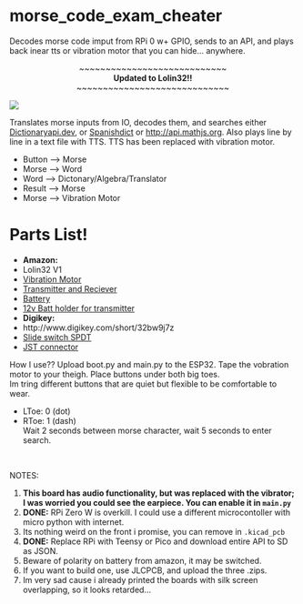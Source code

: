 # morse_code_exam_cheater
Decodes morse code imput from RPi 0 w+ GPIO, sends to an API, and plays back inear tts or vibration motor that you can hide... anywhere.<br>

<center>
~~~~~~~~~~~~~~~~~~~~~~~~~~~~<br>
<b>Updated to Lolin32!!<br></b>
~~~~~~~~~~~~~~~~~~~~~~~~~~~~~<br>
</center>

<img src="https://raw.githubusercontent.com/E-Krabs/Morse-Code-Exam-Cheater-Raspbery-Pi/main/lolin32_pcb.png"></img>

Translates morse inputs from IO, decodes them, and searches either <a href="https://api.dictionaryapi.dev">Dictionaryapi.dev</a>, or <a href="https://spanishdict.com">Spanishdict</a> or http://api.mathjs.org.
Also plays line by line in a text file with TTS. TTS has been replaced with vibration motor.

<ul>
  <li>Button --> Morse</li>
  <li>Morse --> Word</li>
  <li>Word --> Dictonary/Algebra/Translator</li>
  <li>Result --> Morse</li>
  <li>Morse --> Vibration Motor</li>
</ul>

<h1>Parts List!</h1>
<ul>
  <li><b>Amazon:</b></li>
  <li>Lolin32 V1</li>
  <li><a href="https://www.amazon.com/dp/B07PHRX7QH?psc=1&ref=ppx_yo2ov_dt_b_product_details">Vibration Motor</a></li>
  <li><a href="https://www.amazon.com/dp/B08YN5CPBN?psc=1&ref=ppx_yo2ov_dt_b_product_details">Transmitter and Reciever</a></li>
  <li><a href="https://www.amazon.com/dp/B09DPNCLQZ?psc=1&ref=ppx_yo2ov_dt_b_product_details">Battery</a></li>
  <li><a href="https://www.amazon.com/dp/B07C2Z2VSG?psc=1&ref=ppx_yo2ov_dt_b_product_details">12v Batt holder for transmitter</a></li>
  <li><b>Digikey:</b></li>
  <li>http://www.digikey.com/short/32bw9j7z</li>
  <li><a href="https://www.digikey.com/en/products/detail/c-k/OS102011MA1QN1/1981430">Slide switch SPDT</a></li>
  <li><a href="https://www.digikey.com/en/products/detail/jst-sales-america-inc/S2B-PH-K-S-LF-SN/926626">JST connector</a></li>
</ul>
How I use??
Upload boot.py and main.py to the ESP32. Tape the vobration motor to your theigh. Place buttons under both big toes.<br>
Im tring different buttons that are quiet but flexible to be comfortable to wear.<br>
<ul>
  <li>LToe: 0 (dot)<br></li>
  <li>RToe: 1 (dash)<br></li>
Wait 2 seconds between morse character, wait 5 seconds to enter search.
</ul><br>

NOTES:<br>
<ol>
  <li><b>This board has audio functionality, but was replaced with the vibrator; I was worried you could see the earpiece. You can enable it in <code>main.py</code></b></li>
  <li><b>DONE:</b> RPi Zero W is overkill. I could use a different microcontoller with micro python with internet.<br></li>
  <li>Its nothing weird on the front i promise, you can remove in <code>.kicad_pcb</code><br></li>
  <li><b>DONE:</b> Replace RPi with Teensy or Pico and download entire API to SD as JSON.</b><br></li>
  <li>Beware of polarity on battery from amazon, it may be switched.</li>
  <li>If you want to build one, use JLCPCB, and upload the three .zips.</li>
  <li>Im very sad cause i already printed the boards with silk screen overlapping, so it looks retarded...</li>
</ol>
